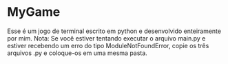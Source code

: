 # MyGame
 Esse é um jogo de terminal escrito em python e desenvolvido enteiramente por mim.
 Nota: Se você estiver tentando executar o arquivo main.py e estiver recebendo um erro do tipo ModuleNotFoundError, copie os três arquivos .py e coloque-os em uma mesma pasta.
